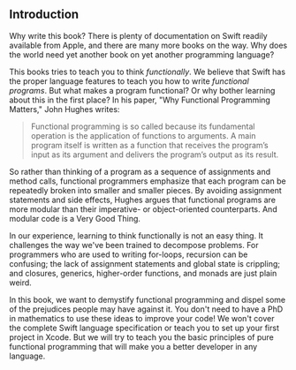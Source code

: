 ## Introduction

Why write this book? There is plenty of documentation on Swift readily
available from Apple, and there are many more books on the way. Why does the
world need yet another book on yet another programming language?

This books tries to teach you to think *functionally*. We believe that
Swift has the proper language features to teach you how to write
*functional programs*. But what makes a program functional? Or why
bother learning about this in the first place? In his paper, "Why
Functional Programming Matters," John Hughes writes:

> Functional programming is so called because its fundamental
> operation is the application of functions to arguments. A main
> program itself is written as a function that receives the program’s
> input as its argument and delivers the program’s output as its
> result.

So rather than thinking of a program as a sequence of assignments and
method calls, functional programmers emphasize that each program can
be repeatedly broken into smaller and smaller pieces. By avoiding
assignment statements and side effects, Hughes argues that functional
programs are more modular than their imperative- or object-oriented
counterparts. And modular code is a Very Good Thing.

In our experience, learning to think functionally is not an easy
thing. It challenges the way we've been trained to decompose
problems. For programmers who are used to writing for-loops, recursion can be
confusing; the lack of assignment statements and global state is
crippling; and closures, generics, higher-order functions, and monads are
just plain weird.

In this book, we want to demystify functional programming and dispel
some of the prejudices people may have against it. You don't need to
have a PhD in mathematics to use these ideas to improve your code!  We
won't cover the complete Swift language specification or teach you to
set up your first project in Xcode. But we will try to teach you the
basic principles of pure functional programming that will make you a
better developer in any language.
